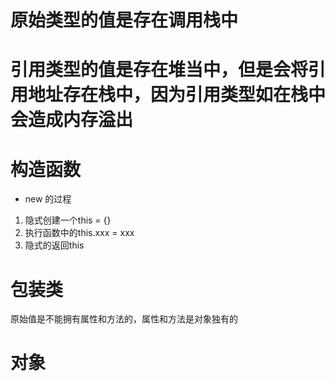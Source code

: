 # 原始类型的值是存在调用栈中
# 引用类型的值是存在堆当中，但是会将引用地址存在栈中，因为引用类型如在栈中会造成内存溢出


# 构造函数
- new 的过程
1. 隐式创建一个this = {}
2. 执行函数中的this.xxx = xxx
3. 隐式的返回this


# 包装类
原始值是不能拥有属性和方法的，属性和方法是对象独有的


# 对象